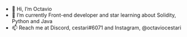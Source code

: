 - 👋 Hi, I’m Octavio
- 🌱 I’m currently Front-end developer and star learning about Solidity, Python and Java
- 📫 Reach me at Discord, cestari#6071 and Instagram, @octaviocestari

<!---
ocestari/ocestari is a ✨ special ✨ repository because its `README.md` (this file) appears on your GitHub profile.
You can click the Preview link to take a look at your changes.
--->

